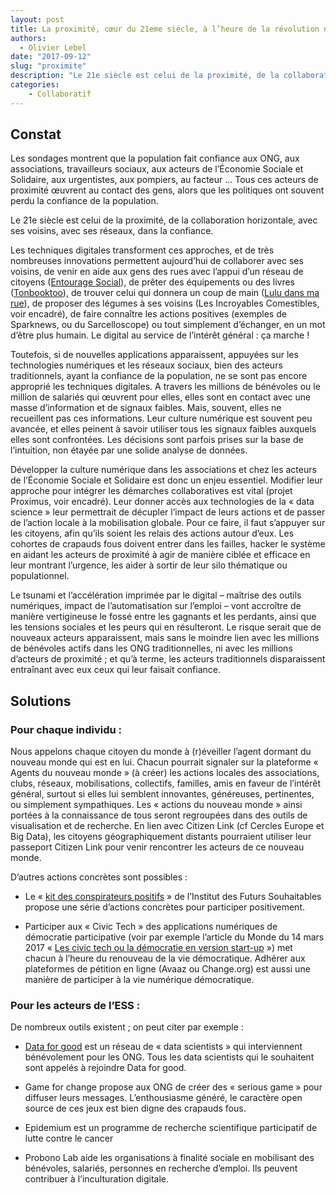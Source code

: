 ```yaml
---
layout: post
title: La proximité, cœur du 21eme siècle, à l’heure de la révolution numérique
authors: 
  - Olivier Lebel
date: "2017-09-12"
slug: "proximite"
description: "Le 21e siècle est celui de la proximité, de la collaboration horizontale, avec ses voisins, avec ses réseaux, dans la confiance."
categories:
    - Collaboratif
---
```


## Constat

Les sondages montrent que la population fait confiance aux ONG, aux associations, travailleurs sociaux, aux acteurs de l’Économie Sociale et Solidaire, aux urgentistes, aux pompiers, au facteur … Tous ces acteurs de proximité œuvrent au contact des gens, alors que les politiques ont souvent perdu la confiance de la population. 

Le 21e siècle est celui de la proximité, de la collaboration horizontale, avec ses voisins, avec ses réseaux, dans la confiance. 

Les techniques digitales transforment ces approches, et de très nombreuses innovations permettent aujourd’hui de collaborer avec ses voisins, de venir en aide aux gens des rues avec l’appui d’un réseau de citoyens ([Entourage Social][1]), de prêter des équipements ou des livres ([Tonbooktoo][2]), de trouver celui qui donnera un coup de main ([Lulu dans ma rue][3]), de proposer des légumes à ses voisins (Les Incroyables Comestibles, voir encadré), de faire connaître les actions positives (exemples de Sparknews, ou du Sarcelloscope) ou tout simplement d’échanger, en un mot d’être plus humain. Le digital au service de l’intérêt général : ça marche !

Toutefois, si de nouvelles applications apparaissent, appuyées sur les technologies numériques et les réseaux sociaux, bien des acteurs traditionnels, ayant la confiance de la population, ne se sont pas encore approprié les techniques digitales. A travers les millions de bénévoles ou le million de salariés qui œuvrent pour elles, elles sont en contact avec une masse d’information et de signaux faibles. Mais, souvent, elles ne recueillent pas ces informations. Leur culture numérique est souvent peu avancée, et elles peinent à savoir utiliser tous les signaux faibles auxquels elles sont confrontées. Les décisions sont parfois prises sur la base de l’intuition, non étayée par une solide analyse de données.

Développer la culture numérique dans les associations et chez les acteurs de l’Économie Sociale et Solidaire est donc un enjeu essentiel. Modifier leur approche pour intégrer les démarches collaboratives est vital (projet Proximus, voir encadré). Leur donner accès aux technologies de la « data science » leur permettrait de décupler l’impact de leurs actions et de passer de l’action locale à la mobilisation globale. Pour ce faire, il faut s’appuyer sur les citoyens, afin qu’ils soient les relais des actions autour d’eux. Les cohortes de crapauds fous doivent entrer dans les failles, hacker le système en aidant les acteurs de proximité à agir de manière ciblée et efficace en leur montrant l’urgence, les aider à sortir de leur silo thématique ou populationnel.

Le tsunami et l’accélération imprimée par le digital – maîtrise des outils numériques, impact de l’automatisation sur l’emploi – vont accroître de manière vertigineuse le fossé entre les gagnants et les perdants, ainsi que les tensions sociales et les peurs qui en résulteront. Le risque serait que de nouveaux acteurs apparaissent, mais sans le moindre lien avec les millions de bénévoles actifs dans les ONG traditionnelles, ni avec les millions d’acteurs de proximité ; et qu’à terme, les acteurs traditionnels disparaissent entraînant avec eux ceux qui leur faisait confiance.

## Solutions

### Pour chaque individu :

Nous appelons chaque citoyen du monde à (r)éveiller l’agent dormant du nouveau monde qui est en lui. Chacun pourrait signaler sur la plateforme « Agents du nouveau monde » (à créer) les actions locales des associations, clubs, réseaux, mobilisations, collectifs, familles, amis en faveur de l’intérêt général, surtout si elles lui semblent innovantes, généreuses, pertinentes, ou simplement sympathiques. Les « actions du nouveau monde » ainsi portées à la connaissance de tous seront regroupées dans des outils de visualisation et de recherche. En lien avec Citizen Link (cf Cercles Europe et Big Data), les citoyens géographiquement distants pourraient utiliser leur passeport Citizen Link pour venir rencontrer les acteurs de ce nouveau monde.

D’autres actions concrètes sont possibles :

- Le « [kit des conspirateurs positifs][4] » de l’Institut des Futurs Souhaitables propose une série d’actions concrètes pour participer positivement.

- Participer aux « Civic Tech » des applications numériques de démocratie participative (voir par exemple l’article du Monde du 14 mars 2017 « [Les civic tech ou la démocratie en version start-up][5] ») met chacun à l’heure du renouveau de la vie démocratique.
Adhérer aux plateformes de pétition en ligne (Avaaz ou Change.org) est aussi une manière de participer à la vie numérique démocratique.
 
### Pour les acteurs de l’ESS : 

De nombreux outils existent ; on peut citer par exemple :

- [Data for good][6] est un réseau de « data scientists » qui interviennent bénévolement pour les ONG. Tous les data scientists qui le souhaitent sont appelés à rejoindre Data for good.

- Game for change propose aux ONG de créer des « serious game » pour diffuser leurs messages.  L’enthousiasme généré, le caractère open source de ces jeux est bien digne des crapauds fous.

- Epidemium est un programme de recherche scientifique participatif de lutte contre le cancer

- Probono Lab aide les organisations à finalité sociale en mobilisant des bénévoles, salariés, personnes en recherche d’emploi. Ils peuvent contribuer à l’inculturation digitale.


[1]: http://www.entourage.social/
[2]: https://www.tonbooktoo.com/
[3]: http://www.luludansmarue.org/
[4]: http://www.futurs-souhaitables.org/kits-conspirateurspositifs
[5]: http://www.lemonde.fr/o21/article/2017/03/14/les-civic-tech-ou-la-democratie-a-l-epreuve-du-numerique_5094226_5014018.html
[6]: http://www.dataforgood.fr/
